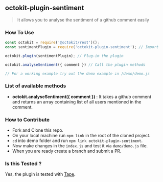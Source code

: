 ## octokit-plugin-sentiment

> It allows you to analyse the sentiment of a github comment easily


### How To Use

```js
const octokit = require('@octokit/rest')();
const sentimentPlugin = require('octokit-plugin-sentiment'); // Import the plugin

octokit.plugin(sentimentPlugin); // Plug-in the plugin

octokit.analyseSentiment({ comment }) // Call the plugin methods

// For a working example try out the demo example in /demo/demo.js
```

### List of available methods

* **octokit.analyseSentiment({ comment })** : It takes a github comment and returns an array containing list of all users mentioned in the comment.

### How to Contribute

* Fork and Clone this repo.
* On your local machine run `npm link` in the root of the cloned project.
* `cd` into demo folder and run `npm link octokit-plugin-sentiment`.
* Now make changes in the `index.js` and test it via `demo/demo.js` file.
* When you are ready create a branch and submit a PR.

### Is this Tested ?

Yes, the plugin is tested with [Tape](https://github.com/substack/tape).
